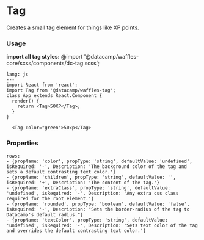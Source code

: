 # Tag

Creates a small tag element for things like XP points.

### Usage

**import all tag styles:** @import '@datacamp/waffles-core/scss/components/dc-tag.scss';

```code
lang: js
---
import React from 'react';
import Tag from '@datacamp/waffles-tag';
class App extends React.Component {
  render() {
    return <Tag>50XP</Tag>;
  }
}
```

```react
  <Tag color="green">50xp</Tag>
```

### Properties

```table
rows:
- {propName: 'color', propType: 'string', defaultValue: 'undefined', isRequired: '-', Description: 'The background color of the tag and sets a default contrasting text color.'}
- {propName: 'children', propType: 'string', defaultValue: '', isRequired: '+', Description: 'The content of the tag.'}
- {propName: 'extraClass', propType: 'string', defaultValue: 'undefined', isRequired: '-', Description: 'Any extra css class required for the root element.'}
- {propName: 'rounded', propType: 'boolean', defaultValue: 'false', isRequired: '-', Description: "Sets the border-radius of the tag to DataCamp's default radius."}
- {propName: 'textColor', propType: 'string', defaultValue: 'undefined', isRequired: '-', Description: 'Sets text color of the tag and overrides the default contrasting text color.'}
```

